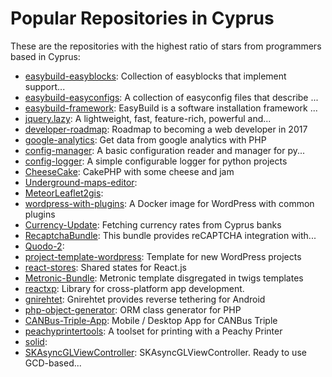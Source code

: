 # Popular Repositories in Cyprus

These are the repositories with the highest ratio of stars from programmers based in Cyprus:

- [easybuild-easyblocks](https://github.com/hpcugent/easybuild-easyblocks): Collection of easyblocks that implement support...
- [easybuild-easyconfigs](https://github.com/hpcugent/easybuild-easyconfigs): A collection of easyconfig files that describe ...
- [easybuild-framework](https://github.com/hpcugent/easybuild-framework): EasyBuild is a software installation framework ...
- [jquery.lazy](https://github.com/eisbehr-/jquery.lazy): A lightweight, fast, feature-rich, powerful and...
- [developer-roadmap](https://github.com/kamranahmedse/developer-roadmap): Roadmap to becoming a web developer in 2017
- [google-analytics](https://github.com/panakour/google-analytics): Get data from google analytics with PHP
- [config-manager](https://github.com/afxentios/config-manager): A basic configuration reader and manager for py...
- [config-logger](https://github.com/afxentios/config-logger): A simple configurable logger for python projects
- [CheeseCake](https://github.com/Exwebris/CheeseCake): CakePHP with some cheese and jam
- [Underground-maps-editor](https://github.com/ruslanchek/Underground-maps-editor): 
- [MeteorLeaflet2gis](https://github.com/ruslanchek/MeteorLeaflet2gis): 
- [wordpress-with-plugins](https://github.com/ellakcy/wordpress-with-plugins): A Docker image for WordPress with common plugins
- [Currency-Update](https://github.com/mamchenkov/Currency-Update): Fetching currency rates from Cyprus banks
- [RecaptchaBundle](https://github.com/acrobat/RecaptchaBundle): This bundle provides reCAPTCHA integration with...
- [Quodo-2](https://github.com/ruslanchek/Quodo-2): 
- [project-template-wordpress](https://github.com/QoboLtd/project-template-wordpress): Template for new WordPress projects
- [react-stores](https://github.com/ibitcy/react-stores): Shared states for React.js
- [Metronic-Bundle](https://github.com/ruudy-es/Metronic-Bundle): Metronic template disgregated in twigs templates
- [reactxp](https://github.com/Microsoft/reactxp): Library for cross-platform app development.
- [gnirehtet](https://github.com/Genymobile/gnirehtet): Gnirehtet provides reverse tethering for Android
- [php-object-generator](https://github.com/joelwan/php-object-generator): ORM class generator for PHP
- [CANBus-Triple-App](https://github.com/CANBus-Triple/CANBus-Triple-App): Mobile / Desktop App for CANBus Triple
- [peachyprintertools](https://github.com/PeachyPrinter/peachyprintertools): A toolset for printing with a Peachy Printer
- [solid](https://github.com/sarpdorukaslan/solid): 
- [SKAsyncGLViewController](https://github.com/stephenkopylov/SKAsyncGLViewController): SKAsyncGLViewController. Ready to use GCD-based...
